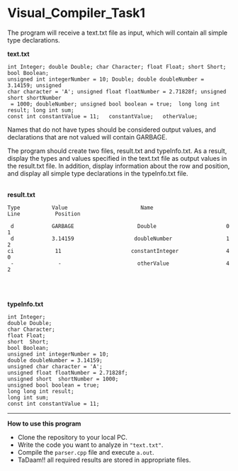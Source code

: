 # Visual_Compiler_Task1
The program will receive a text.txt file as input, which will contain all simple type declarations.

**text.txt**
````
int Integer; double Double; char Character; float Float; short Short; bool Boolean;
unsigned int integerNumber = 10; Double; double doubleNumber = 3.14159; unsigned
char character = 'A'; unsigned float floatNumber = 2.71828f; unsigned short shortNumber
 = 1000; doubleNumber; unsigned bool boolean = true;  long long int result; long int sum;
const int constantValue = 11;   constantValue;   otherValue;
```` 

Names that do not have types should be considered output values, and declarations that are not valued will contain GARBAGE.

The program should create two files, result.txt and typeInfo.txt. As a result, display the types and values specified in the text.txt file as output values in the result.txt file. In addition, display information about the row and position, and display all simple type declarations in the typeInfo.txt file.
<br>
<br>

**result.txt** 
````
Type          Value                       Name                      Line           Position     

 d            GARBAGE                    Double                      0                1
 d            3.14159                   doubleNumber                 1                2
ci             11                      constantInteger               4                0
 -              -                        otherValue                  4                2
````

<br>
<br>

**typeInfo.txt**
`````
int Integer;
double Double;
char Character;
float Float;
short  Short;
bool Boolean;
unsigned int integerNumber = 10; 
double doubleNumber = 3.14159; 
unsigned char character = 'A'; 
unsigned float floatNumber = 2.71828f; 
unsigned short  shortNumber = 1000; 
unsigned bool boolean = true; 
long long int result;
long int sum;
const int constantValue = 11;
`````

---------
**How to use this program** <br>
* Clone the repository to your local PC.
* Write the code you want to analyze in ``"text.txt"``.
* Compile the ``parser.cpp`` file and execute ``a.out``.
* TaDaam!! all required results are stored in appropriate files.
